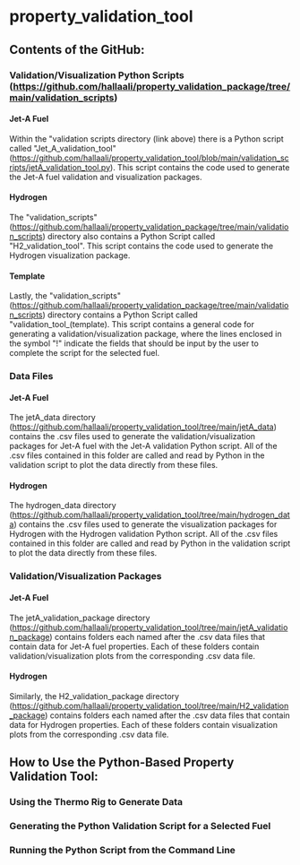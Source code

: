 # property_validation_tool

## Contents of the GitHub: 
### Validation/Visualization Python Scripts (https://github.com/hallaali/property_validation_package/tree/main/validation_scripts)
#### Jet-A Fuel 
Within the "validation scripts directory (link above) there is a Python script called "Jet_A_validation_tool" (https://github.com/hallaali/property_validation_tool/blob/main/validation_scripts/jetA_validation_tool.py). This script contains the code used to generate the Jet-A fuel validation and visualization packages. 
#### Hydrogen 
The "validation_scripts" (https://github.com/hallaali/property_validation_package/tree/main/validation_scripts) directory also contains a Python Script called "H2_validation_tool". This script contains the code used to generate the Hydrogen visualization package. 
#### Template 
Lastly, the "validation_scripts" (https://github.com/hallaali/property_validation_package/tree/main/validation_scripts) directory contains a Python Script called "validation_tool_(template). This script contains a general code for generating a validation/visualization package, where the lines enclosed in the symbol "!" indicate the fields that should be input by the user to complete the script for the selected fuel. 

### Data Files
#### Jet-A Fuel
The jetA_data directory (https://github.com/hallaali/property_validation_tool/tree/main/jetA_data) contains the .csv files used to generate the validation/visualization packages for Jet-A fuel with the Jet-A validation Python script. All of the .csv files contained in this folder are called and read by Python in the validation script to plot the data directly from these files. 
#### Hydrogen
The hydrogen_data directory (https://github.com/hallaali/property_validation_tool/tree/main/hydrogen_data) contains the .csv files used to generate the visualization packages for Hydrogen with the Hydrogen validation Python script. All of the .csv files contained in this folder are called and read by Python in the validation script to plot the data directly from these files. 

### Validation/Visualization Packages
#### Jet-A Fuel
The jetA_validation_package directory (https://github.com/hallaali/property_validation_tool/tree/main/jetA_validation_package) contains folders each named after the .csv data files that contain data for Jet-A fuel properties. Each of these folders contain validation/visualization plots from the corresponding .csv data file.
#### Hydrogen
Similarly, the H2_validation_package directory (https://github.com/hallaali/property_validation_tool/tree/main/H2_validation_package) contains folders each named after the .csv data files that contain data for Hydrogen properties. Each of these folders contain visualization plots from the corresponding .csv data file.

## How to Use the Python-Based Property Validation Tool: 

### Using the Thermo Rig to Generate Data

### Generating the Python Validation Script for a Selected Fuel

### Running the Python Script from the Command Line
